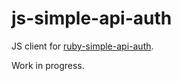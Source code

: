 # js-simple-api-auth

JS client for [ruby-simple-api-auth](https://github.com/claudetech/ruby-simple-api-auth).

Work in progress.

